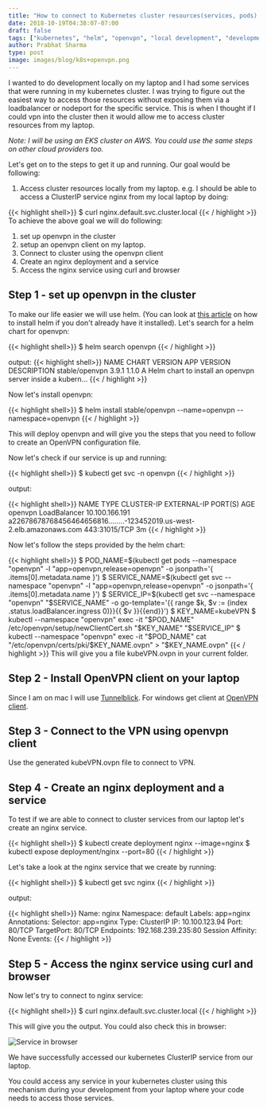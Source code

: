 ```yaml
---
title: "How to connect to Kubernetes cluster resources(services, pods) using OpenVPN for local development"
date: 2018-10-19T04:38:07-07:00
draft: false
tags: ["kubernetes", "helm", "openvpn", "local development", "development workflow", "developer productivity"]
author: Prabhat Sharma
type: post
image: images/blog/k8s+openvpn.png
---
```


I wanted to do development locally on my laptop and I had some services that were running in my kubernetes cluster. I was trying to figure out the easiest way to access those resources without exposing them via a loadbalancer or nodeport for the specific service. This is when I thought if I could vpn into the cluster then it would allow me to access cluster resources from my laptop.

<i>
Note: I will be using an EKS cluster on AWS. You could use the same steps on other cloud providers too.
</i>

Let's get on to the steps to get it up and running. Our goal would be following:

1. Access cluster resources locally from my laptop. e.g. I should be able to access a ClusterIP service nginx from my local laptop by doing:

{{< highlight shell>}}
$ curl nginx.default.svc.cluster.local
{{< / highlight >}}
To achieve the above goal we will do following:

1. set up openvpn in the cluster
1. setup an openvpn client on my laptop.
1. Connect to cluster using the openvpn client
1. Create an nginx deployment and a service
1. Access the nginx service using curl and browser

## Step 1 - set up openvpn in the cluster

To make our life easier we will use helm. (You can look at [this article](/blog/helm-tutorial-the-package-manager-for-kubernetes-part-1/) on how to install helm if you don't already have it installed). Let's search for a helm chart for openvpn:

{{< highlight shell>}}
$ helm search openvpn
{{< / highlight >}}

output:
{{< highlight shell>}}
NAME          	CHART VERSION	APP VERSION	DESCRIPTION
stable/openvpn	3.9.1        	1.1.0      	A Helm chart to install an openvpn server inside a kubern...
{{< / highlight >}}

Now let's install openvpn:

{{< highlight shell>}}
$ helm install stable/openvpn --name=openvpn --namespace=openvpn
{{< / highlight >}}

This will deploy openvpn and will give you the steps that you need to follow to create an OpenVPN configuration file.

Now let's check if our service is up and running:

{{< highlight shell>}}
$ kubectl get svc -n openvpn
{{< / highlight >}}

output:

{{< highlight shell>}}
NAME      TYPE           CLUSTER-IP       EXTERNAL-IP                                                              PORT(S)         AGE
openvpn   LoadBalancer   10.100.166.191   a22678678768456464656816........-123452019.us-west-2.elb.amazonaws.com   443:31015/TCP   3m
{{< / highlight >}}

Now let's follow the steps provided by the helm chart:

{{< highlight shell>}}
$ POD_NAME=$(kubectl get pods --namespace "openvpn" -l "app=openvpn,release=openvpn" -o jsonpath='{ .items[0].metadata.name }')
$ SERVICE_NAME=$(kubectl get svc --namespace "openvpn" -l "app=openvpn,release=openvpn" -o jsonpath='{ .items[0].metadata.name }')
$ SERVICE_IP=$(kubectl get svc --namespace "openvpn" "$SERVICE_NAME" -o go-template='{{ range $k, $v := (index .status.loadBalancer.ingress 0)}}{{ $v }}{{end}}')
$ KEY_NAME=kubeVPN
$ kubectl --namespace "openvpn" exec -it "$POD_NAME" /etc/openvpn/setup/newClientCert.sh "$KEY_NAME" "$SERVICE_IP"
$ kubectl --namespace "openvpn" exec -it "$POD_NAME" cat "/etc/openvpn/certs/pki/$KEY_NAME.ovpn" > "$KEY_NAME.ovpn"
{{< / highlight >}}
This will give you a file kubeVPN.ovpn in your current folder.

## Step 2 - Install OpenVPN client on your laptop
Since I am on mac I will use [Tunnelblick](https://tunnelblick.net/). For windows get client at [OpenVPN client](https://openvpn.net/community-downloads/).

## Step 3 - Connect to the VPN using openvpn client
Use the generated kubeVPN.ovpn file to connect to VPN.

## Step 4 - Create an nginx deployment and a service
To test if we are able to connect to cluster services from our laptop let's create an nginx service.

{{< highlight shell>}}
$ kubectl create deployment nginx --image=nginx
$ kubectl expose deployment/nginx --port=80
{{< / highlight >}}

Let's take a look at the nginx service that we create by running:

{{< highlight shell>}}
$ kubectl get svc nginx
{{< / highlight >}}

output:

{{< highlight shell>}}
Name:              nginx
Namespace:         default
Labels:            app=nginx
Annotations:       <none>
Selector:          app=nginx
Type:              ClusterIP
IP:                10.100.123.94
Port:              <unset>  80/TCP
TargetPort:        80/TCP
Endpoints:         192.168.239.235:80
Session Affinity:  None
Events:            <none>
{{< / highlight >}}

## Step 5 - Access the nginx service using curl and browser
Now let's try to connect to nginx service:

{{< highlight shell>}}
$ curl nginx.default.svc.cluster.local
{{< / highlight >}}

This will give you the output. You could also check this in browser:

![Service in browser](/images/blog/nginx-kube-svc-openvpn-small.png)

We have successfully accessed our kubernetes ClusterIP service from our laptop. 

You could access any service in your kubernetes cluster using this mechanism during your development from your laptop where your code needs to access those services.
